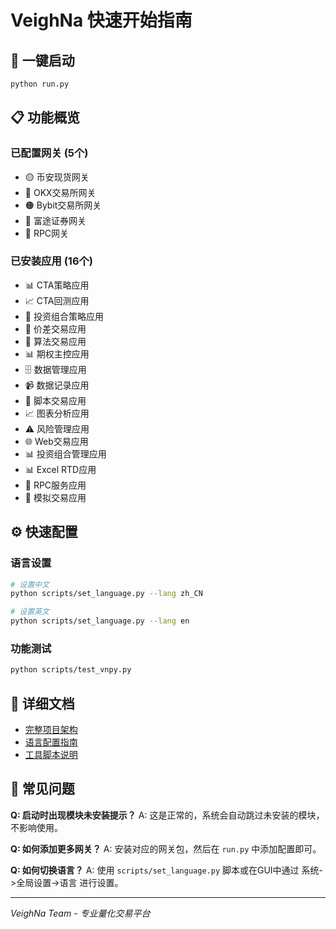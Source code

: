 # VeighNa 快速开始指南

## 🚀 一键启动

```bash
python run.py
```

## 📋 功能概览

### 已配置网关 (5个)
- 🟡 币安现货网关
- 🔵 OKX交易所网关  
- 🟠 Bybit交易所网关
- 🔷 富途证券网关
- 🔗 RPC网关

### 已安装应用 (16个)
- 📊 CTA策略应用
- 📈 CTA回测应用
- 💼 投资组合策略应用
- 🔀 价差交易应用
- 🤖 算法交易应用
- 📊 期权主控应用
- 🗄️ 数据管理应用
- 📹 数据记录应用
- 📝 脚本交易应用
- 📈 图表分析应用
- ⚠️ 风险管理应用
- 🌐 Web交易应用
- 📊 投资组合管理应用
- 📊 Excel RTD应用
- 🔗 RPC服务应用
- 🎯 模拟交易应用

## ⚙️ 快速配置

### 语言设置
```bash
# 设置中文
python scripts/set_language.py --lang zh_CN

# 设置英文  
python scripts/set_language.py --lang en
```

### 功能测试
```bash
python scripts/test_vnpy.py
```

## 📖 详细文档

- [完整项目架构](PROJECT_STRUCTURE.md)
- [语言配置指南](docs/language/LANGUAGE_SETUP.md)
- [工具脚本说明](scripts/README.md)

## 🔧 常见问题

**Q: 启动时出现模块未安装提示？**
A: 这是正常的，系统会自动跳过未安装的模块，不影响使用。

**Q: 如何添加更多网关？**
A: 安装对应的网关包，然后在 `run.py` 中添加配置即可。

**Q: 如何切换语言？**
A: 使用 `scripts/set_language.py` 脚本或在GUI中通过 系统->全局设置->语言 进行设置。

---
*VeighNa Team - 专业量化交易平台*